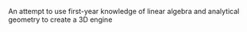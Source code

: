 An attempt to use first-year knowledge of linear algebra and analytical geometry to create a 3D engine
